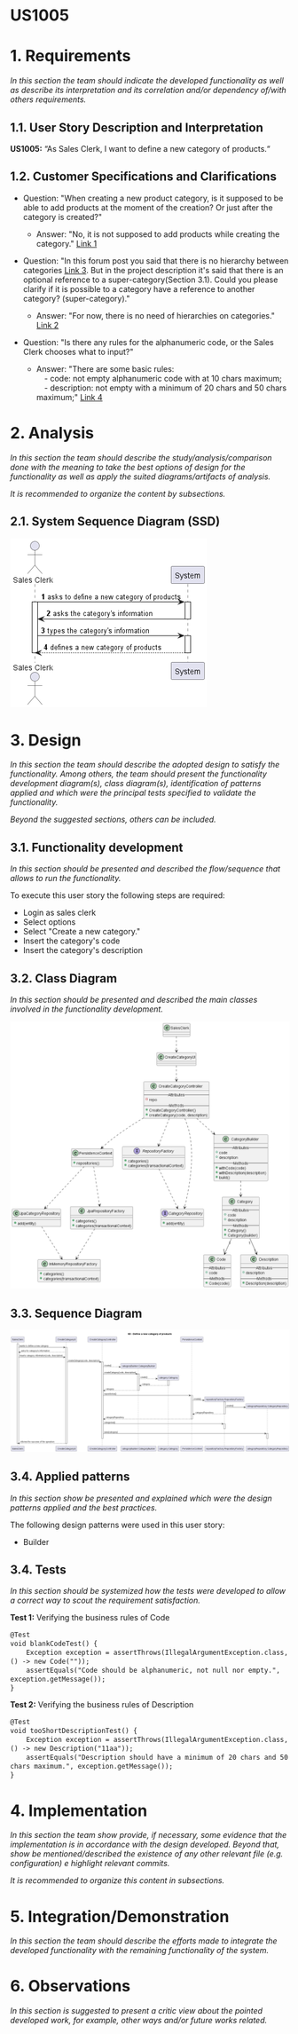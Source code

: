 US1005
=======================================

# 1. Requirements

*In this section the team should indicate the developed functionality as well as describe its interpretation and its
correlation and/or dependency of/with others requirements.*

## 1.1. User Story Description and Interpretation

**US1005:** “As Sales Clerk, I want to define a new category of products.“

## 1.2. Customer Specifications and Clarifications

- Question: "When creating a new product category, is it supposed to be able to add products at the moment of the creation? Or just after the category is created?"

  - Answer: "No, it is not supposed to add products while creating the category."
      [Link 1](https://moodle.isep.ipp.pt/mod/forum/discuss.php?d=15967#p20520)
  

- Question: "In this forum post you said that there is no hierarchy between categories [Link 3](https://moodle.isep.ipp.pt/mod/forum/discuss.php?d=15693). 
But in the project description it's said that there is an optional reference to a super-category(Section 3.1).
Could you please clarify if it is possible to a category have a reference to another category? (super-category)."
  - Answer: "For now, there is no need of hierarchies on categories."
    [Link 2](https://moodle.isep.ipp.pt/mod/forum/discuss.php?d=15796#p20298)


- Question: "Is there any rules for the alphanumeric code, or the Sales Clerk chooses what to input?"
  - Answer: "There are some basic rules: <br> &emsp;- code: not empty alphanumeric code with at 10 chars maximum;<br>&emsp;-
  description: not empty with a minimum of 20 chars and 50 chars maximum;"
    [Link 4](https://moodle.isep.ipp.pt/mod/forum/discuss.php?d=15987)

# 2. Analysis

*In this section the team should describe the study/analysis/comparison done with the meaning to take the best options
of design for the functionality as well as apply the suited diagrams/artifacts of analysis.*

*It is recommended to organize the content by subsections.*

## 2.1. System Sequence Diagram (SSD)

![US1005-SSD](US1005-SSD.png)

# 3. Design

*In this section the team should describe the adopted design to satisfy the functionality. Among others, the team should
present the functionality development diagram(s), class diagram(s), identification of patterns applied and which were the
principal tests specified to validate the functionality.*

*Beyond the suggested sections, others can be included.*

## 3.1. Functionality development

*In this section should be presented and described the flow/sequence that allows to run the functionality.*

To execute this user story the following steps are required:
- Login as sales clerk
- Select options
- Select "Create a new category."
- Insert the category's code
- Insert the category's description

## 3.2. Class Diagram

*In this section should be presented and described the main classes involved in the functionality development.*

![US1005-CD](US1005-CD.png)

## 3.3. Sequence Diagram

![US1005-SD](US1005-SD.png)

## 3.4. Applied patterns

*In this section show be presented and explained which were the design patterns applied and the best practices.*

The following design patterns were used in this user story:
- Builder

## 3.4. Tests
*In this section should be systemized how the tests were developed to allow a correct way to scout the requirement satisfaction.*

**Test 1:** Verifying the business rules of Code

	@Test
    void blankCodeTest() {
        Exception exception = assertThrows(IllegalArgumentException.class, () -> new Code(""));
        assertEquals("Code should be alphanumeric, not null nor empty.", exception.getMessage());
    }

**Test 2:** Verifying the business rules of Description

	@Test
    void tooShortDescriptionTest() {
        Exception exception = assertThrows(IllegalArgumentException.class, () -> new Description("11aa"));
        assertEquals("Description should have a minimum of 20 chars and 50 chars maximum.", exception.getMessage());
    }

# 4. Implementation

*In this section the team show provide, if necessary, some evidence that the implementation is in accordance with the design developed.
Beyond that, show be mentioned/described the existence of any other relevant file (e.g. configuration) e highlight relevant commits.*

*It is recommended to organize this content in subsections.*

# 5. Integration/Demonstration

*In this section the team should describe the efforts made to integrate the developed functionality with the remaining functionality of the system.*

# 6. Observations

*In this section is suggested to present a critic view about the pointed developed work, for example, other ways and/or future works related.*